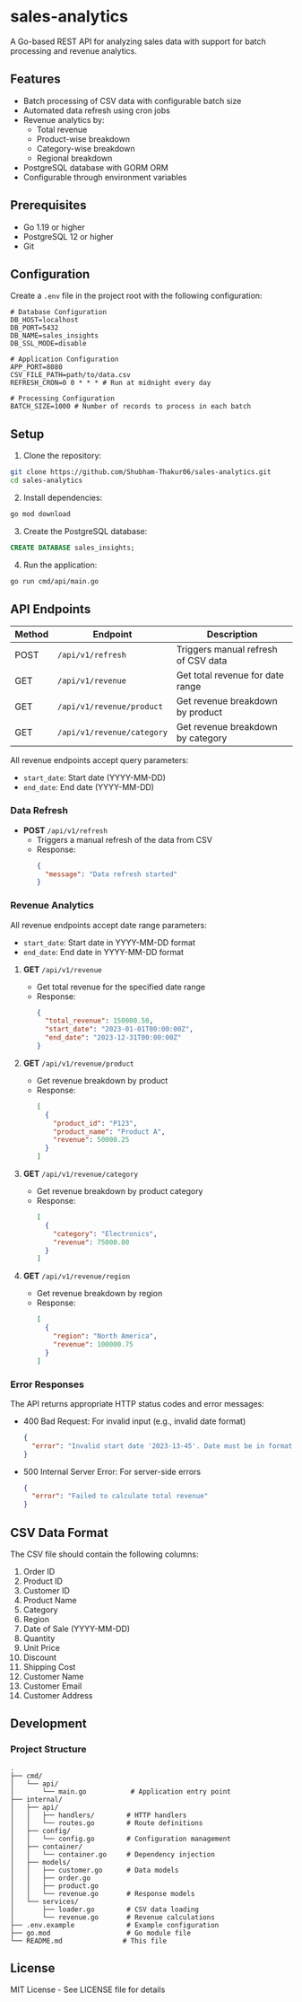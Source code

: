 # sales-analytics

A Go-based REST API for analyzing sales data with support for batch processing and revenue analytics.

## Features

- Batch processing of CSV data with configurable batch size
- Automated data refresh using cron jobs
- Revenue analytics by:
  - Total revenue
  - Product-wise breakdown
  - Category-wise breakdown
  - Regional breakdown
- PostgreSQL database with GORM ORM
- Configurable through environment variables

## Prerequisites

- Go 1.19 or higher
- PostgreSQL 12 or higher
- Git

## Configuration

Create a `.env` file in the project root with the following configuration:

```env
# Database Configuration
DB_HOST=localhost
DB_PORT=5432
DB_NAME=sales_insights
DB_SSL_MODE=disable

# Application Configuration
APP_PORT=8080
CSV_FILE_PATH=path/to/data.csv
REFRESH_CRON=0 0 * * * # Run at midnight every day

# Processing Configuration
BATCH_SIZE=1000 # Number of records to process in each batch
```

## Setup

1. Clone the repository:
```bash
git clone https://github.com/Shubham-Thakur06/sales-analytics.git
cd sales-analytics
```

2. Install dependencies:
```bash
go mod download
```

3. Create the PostgreSQL database:
```sql
CREATE DATABASE sales_insights;
```

4. Run the application:
```bash
go run cmd/api/main.go
```

## API Endpoints

| Method | Endpoint | Description |
|--------|----------|-------------|
| POST | `/api/v1/refresh` | Triggers manual refresh of CSV data |
| GET | `/api/v1/revenue` | Get total revenue for date range |
| GET | `/api/v1/revenue/product` | Get revenue breakdown by product |
| GET | `/api/v1/revenue/category` | Get revenue breakdown by category |

All revenue endpoints accept query parameters:
- `start_date`: Start date (YYYY-MM-DD)
- `end_date`: End date (YYYY-MM-DD)

### Data Refresh

- **POST** `/api/v1/refresh`
  - Triggers a manual refresh of the data from CSV
  - Response:
    ```json
    {
      "message": "Data refresh started"
    }
    ```

### Revenue Analytics

All revenue endpoints accept date range parameters:
- `start_date`: Start date in YYYY-MM-DD format
- `end_date`: End date in YYYY-MM-DD format

1. **GET** `/api/v1/revenue`
   - Get total revenue for the specified date range
   - Response:
     ```json
     {
       "total_revenue": 150000.50,
       "start_date": "2023-01-01T00:00:00Z",
       "end_date": "2023-12-31T00:00:00Z"
     }
     ```

2. **GET** `/api/v1/revenue/product`
   - Get revenue breakdown by product
   - Response:
     ```json
     [
       {
         "product_id": "P123",
         "product_name": "Product A",
         "revenue": 50000.25
       }
     ]
     ```

3. **GET** `/api/v1/revenue/category`
   - Get revenue breakdown by product category
   - Response:
     ```json
     [
       {
         "category": "Electronics",
         "revenue": 75000.00
       }
     ]
     ```

4. **GET** `/api/v1/revenue/region`
   - Get revenue breakdown by region
   - Response:
     ```json
     [
       {
         "region": "North America",
         "revenue": 100000.75
       }
     ]
     ```

### Error Responses

The API returns appropriate HTTP status codes and error messages:

- 400 Bad Request: For invalid input (e.g., invalid date format)
  ```json
  {
    "error": "Invalid start date '2023-13-45'. Date must be in format YYYY-MM-DD"
  }
  ```

- 500 Internal Server Error: For server-side errors
  ```json
  {
    "error": "Failed to calculate total revenue"
  }
  ```

## CSV Data Format

The CSV file should contain the following columns:
1. Order ID
2. Product ID
3. Customer ID
4. Product Name
5. Category
6. Region
7. Date of Sale (YYYY-MM-DD)
8. Quantity
9. Unit Price
10. Discount
11. Shipping Cost
12. Customer Name
13. Customer Email
14. Customer Address

## Development

### Project Structure

```
.
├── cmd/
│   └── api/
│       └── main.go           # Application entry point
├── internal/
│   ├── api/
│   │   ├── handlers/        # HTTP handlers
│   │   └── routes.go        # Route definitions
│   ├── config/
│   │   └── config.go        # Configuration management
│   ├── container/
│   │   └── container.go     # Dependency injection
│   ├── models/
│   │   ├── customer.go      # Data models
│   │   ├── order.go
│   │   ├── product.go
│   │   └── revenue.go       # Response models
│   └── services/
│       ├── loader.go        # CSV data loading
│       └── revenue.go       # Revenue calculations
├── .env.example             # Example configuration
├── go.mod                   # Go module file
└── README.md               # This file
```

## License

MIT License - See LICENSE file for details 